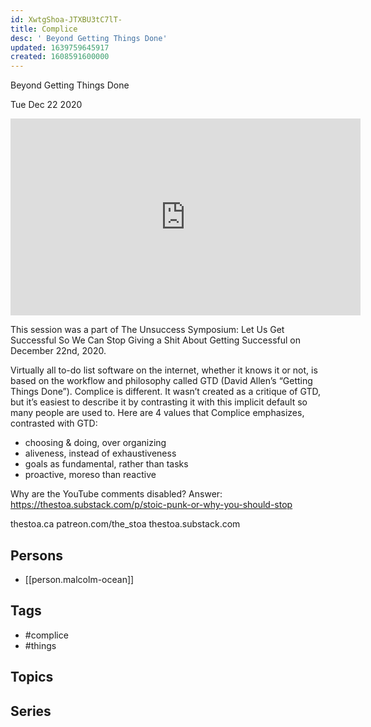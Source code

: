 ```yaml
---
id: XwtgShoa-JTXBU3tC7lT-
title: Complice
desc: ' Beyond Getting Things Done'
updated: 1639759645917
created: 1608591600000
---
```



 Beyond Getting Things Done

Tue Dec 22 2020

<iframe width="560" height="315" src="https://www.youtube.com/embed/o7G8HgSzPoE" title="Complice: Beyond Getting Things Done w/ Malcolm Ocean" frameborder="0" allow="accelerometer; autoplay; clipboard-write; encrypted-media; gyroscope; picture-in-picture" allowfullscreen ></iframe>

This session was a part of The Unsuccess Symposium: Let Us Get Successful So We Can Stop Giving a Shit About Getting Successful on December 22nd, 2020.

Virtually all to-do list software on the internet, whether it knows it or not, is based on the workflow and philosophy called GTD (David Allen’s “Getting Things Done”). Complice is different. It wasn’t created as a critique of GTD, but it’s easiest to describe it by contrasting it with this implicit default so many people are used to. Here are 4 values that Complice emphasizes, contrasted with GTD:

- choosing & doing, over organizing
- aliveness, instead of exhaustiveness
- goals as fundamental, rather than tasks
- proactive, moreso than reactive

Why are the YouTube comments disabled? Answer: https://thestoa.substack.com/p/stoic-punk-or-why-you-should-stop

thestoa.ca
patreon.com/the_stoa
thestoa.substack.com

## Persons

- [[person.malcolm-ocean]]

## Tags

- #complice
- #things

## Topics



## Series




